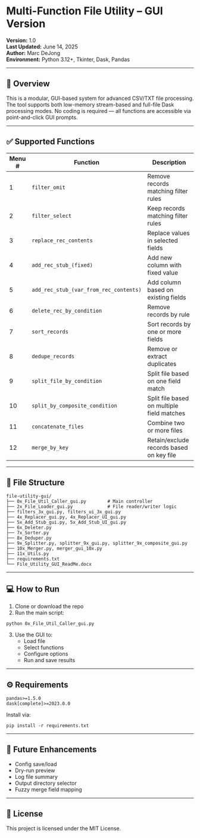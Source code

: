 
# Multi-Function File Utility – GUI Version

**Version:** 1.0  
**Last Updated:** June 14, 2025  
**Author:** Marc DeJong  
**Environment:** Python 3.12+, Tkinter, Dask, Pandas

---

## 📌 Overview

This is a modular, GUI-based system for advanced CSV/TXT file processing. The tool supports both low-memory stream-based and full-file Dask processing modes. No coding is required — all functions are accessible via point-and-click GUI prompts.

---

## ✅ Supported Functions

| Menu # | Function                              | Description |
|--------|----------------------------------------|-------------|
| 1      | `filter_omit`                          | Remove records matching filter rules |
| 2      | `filter_select`                        | Keep records matching filter rules |
| 3      | `replace_rec_contents`                 | Replace values in selected fields |
| 4      | `add_rec_stub_(fixed)`                 | Add new column with fixed value |
| 5      | `add_rec_stub_(var_from_rec_contents)` | Add column based on existing fields |
| 6      | `delete_rec_by_condition`              | Remove records by rule |
| 7      | `sort_records`                         | Sort records by one or more fields |
| 8      | `dedupe_records`                       | Remove or extract duplicates |
| 9      | `split_file_by_condition`              | Split file based on one field match |
| 10     | `split_by_composite_condition`         | Split file based on multiple field matches |
| 11     | `concatenate_files`                    | Combine two or more files |
| 12     | `merge_by_key`                         | Retain/exclude records based on key file |

---

## 📂 File Structure

```
file-utility-gui/
├── 0x_File_Util_Caller_gui.py        # Main controller
├── 2x_File_Loader_gui.py             # File reader/writer logic
├── filters_3x_gui.py, filters_ui_3x_gui.py
├── 4x_Replacer_gui.py, 4x_Replacer_UI_gui.py
├── 5x_Add_Stub_gui.py, 5x_Add_Stub_UI_gui.py
├── 6x_Deleter.py
├── 7x_Sorter.py
├── 8x_Deduper.py
├── 9x_Splitter.py, splitter_9x_gui.py, splitter_9x_composite_gui.py
├── 10x_Merger.py, merger_gui_10x.py
├── 11x_Utils.py
├── requirements.txt
└── File_Utility_GUI_ReadMe.docx
```

---

## 💻 How to Run

1. Clone or download the repo  
2. Run the main script:

```
python 0x_File_Util_Caller_gui.py
```

3. Use the GUI to:
   - Load file
   - Select functions
   - Configure options
   - Run and save results

---

## ⚙ Requirements

```
pandas>=1.5.0
dask[complete]>=2023.0.0
```

Install via:

```
pip install -r requirements.txt
```

---

## 🚧 Future Enhancements

- Config save/load
- Dry-run preview
- Log file summary
- Output directory selector
- Fuzzy merge field mapping

---

## 📜 License

This project is licensed under the MIT License.
